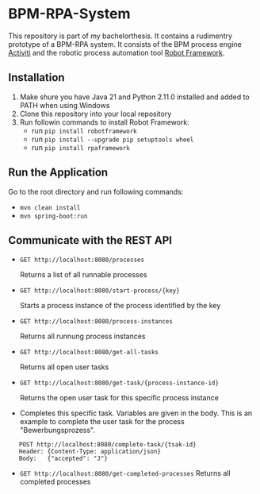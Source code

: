 # BPM-RPA-System
This repository is part of my bachelorthesis. It contains a rudimentry prototype of a BPM-RPA system. 
It consists of the BPM process engine [Activiti](https://github.com/Activiti/Activiti) and the robotic process automation tool [Robot Framework](https://github.com/robotframework/robotframework).

## Installation
1.  Make shure you have Java 21 and Python 2.11.0 installed and added to PATH when using Windows
2.  Clone this repository into your local repository
3.  Run followin commands to install Robot Framework:
     - run `pip install robotframework`
     - run `pip install --upgrade pip setuptools wheel`
     - run `pip install rpaframework`

## Run the Application
Go to the root directory and run following commands: 
- `mvn clean install`
- `mvn spring-boot:run`

## Communicate with the REST API
-  `GET http://localhost:8080/processes`

   Returns a list of all runnable processes

-  `GET http://localhost:8080/start-process/{key}`

   Starts a process instance of the process identified by the key

-  `GET http://localhost:8080/process-instances`

   Returns all runnung process instances

-  `GET http://localhost:8080/get-all-tasks`

   Returns all open user tasks

-  `GET http://localhost:8080/get-task/{process-instance-id}`

   Returns the open user task for this specific process instance

-  Completes this specific task. Variables are given in the body. This is an example to complete the user task for the process "Bewerbungsprozess".
```
   POST http://localhost:8080/complete-task/{tsak-id}
   Header: {Content-Type: application/json}
   Body:   {"accepted": "J"}
```

-  `GET http://localhost:8080/get-completed-processes`
   Returns all completed processes
